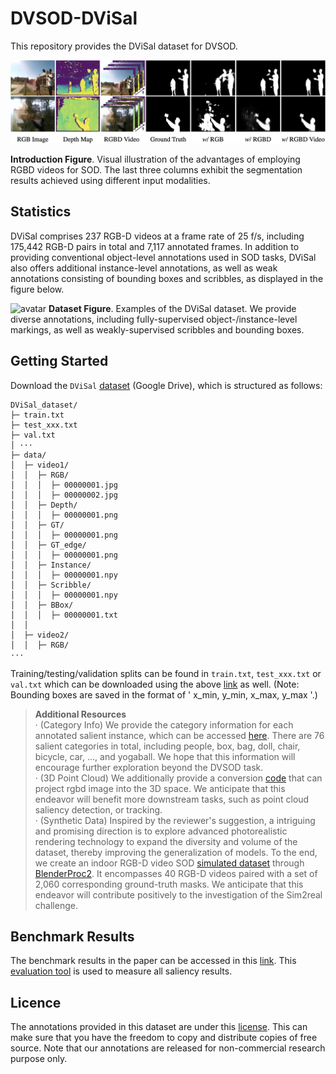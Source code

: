 # DVSOD-DViSal
This repository provides the DViSal dataset for DVSOD.

![avatar](https://github.com/DVSOD/DVSOD-DViSal/blob/main/Intro.png)  

**Introduction Figure**. Visual illustration of the advantages of employing RGBD videos for SOD. The last three columns exhibit the segmentation results achieved using different input modalities.

## Statistics

DViSal comprises 237 RGB-D videos at a frame rate of 25 f/s, including 175,442 RGB-D pairs in total and 7,117 annotated frames. In addition to providing conventional object-level annotations used in SOD tasks, DViSal also offers additional instance-level annotations, as well as weak annotations consisting of bounding boxes and scribbles, as displayed in the figure below.

![avatar](https://github.com/DVSOD/DVSOD-DViSal/blob/main/DViSal.png)
**Dataset Figure**. Examples of the DViSal dataset. We provide diverse annotations, including fully-supervised object-/instance-level markings, as well as weakly-supervised scribbles and bounding boxes.

## Getting Started

Download the `DViSal` [dataset](https://drive.google.com/file/d/18IYSbaBWazU5MQtgvPoQu2JoHd2HOUPE/view?usp=sharing) (Google Drive), which is structured as follows:

```
DViSal_dataset/
├─ train.txt
├─ test_xxx.txt
├─ val.txt
│ ···
├─ data/
│  ├─ video1/
│  │  ├─ RGB/
│  │  │  ├─ 00000001.jpg
│  │  │  ├─ 00000002.jpg
│  │  ├─ Depth/
│  │  │  ├─ 00000001.png
│  │  ├─ GT/
│  │  │  ├─ 00000001.png
│  │  ├─ GT_edge/
│  │  │  ├─ 00000001.png
│  │  ├─ Instance/
│  │  │  ├─ 00000001.npy
│  │  ├─ Scribble/
│  │  │  ├─ 00000001.npy
│  │  ├─ BBox/
│  │  │  ├─ 00000001.txt
│  │
│  ├─ video2/
│  │  ├─ RGB/
···
```

Training/testing/validation splits can be found in `train.txt`, `test_xxx.txt` or `val.txt` which can be downloaded using the above [link](https://drive.google.com/file/d/18IYSbaBWazU5MQtgvPoQu2JoHd2HOUPE/view?usp=sharing) as well. (Note: Bounding boxes are saved in the format of ' x_min, y_min, x_max, y_max '.)

> **Additional Resources**  
· (Category Info) We provide the category information for each annotated salient instance, which can be accessed [here](https://drive.google.com/file/d/1Zf5HTGpm3fIcoDHq41ItQeqRMq44uK7o/view?usp=sharing). There are 76 salient categories in total, including people, box, bag, doll, chair, bicycle, car, ..., and yogaball. We hope that this information will encourage further exploration beyond the DVSOD task.     
· (3D Point Cloud) We additionally provide a conversion [code](https://github.com/DVSOD/DVSOD-DViSal/blob/main/rgbd2point.py) that can project rgbd image into the 3D space. We anticipate that this endeavor will benefit more downstream tasks, such as point cloud saliency detection, or tracking.     
· (Synthetic Data) Inspired by the reviewer's suggestion, a intriguing and promising direction is to explore advanced photorealistic rendering technology to expand the diversity and volume of the dataset, thereby improving the generalization of models. To the end, we create an indoor RGB-D video SOD [simulated dataset](https://drive.google.com/file/d/1WKIipWz7srA-jHta5OlWqskpaT2JHux7/view?usp=sharing) through [BlenderProc2](https://github.com/DLR-RM/BlenderProc). It encompasses 40 RGB-D videos paired with a set of 2,060 corresponding ground-truth masks. We anticipate that this endeavor will contribute positively to the investigation of the Sim2real challenge.

## Benchmark Results

The benchmark results in the paper can be accessed in this [link](https://drive.google.com/file/d/1WH6WLkRmnFaybgtS8vgWXnIwZ52xBqnQ/view?usp=sharing). This [evaluation tool](https://github.com/DVSOD/DVSOD-Evaluation) is used to measure all saliency results.

## Licence

The annotations provided in this dataset are under this [license](https://www.gnu.org/licenses/gpl-3.0.en.html#license-text). This can make sure that you have the freedom to copy and distribute copies of free source. Note that our annotations are released for non-commercial research purpose only.


